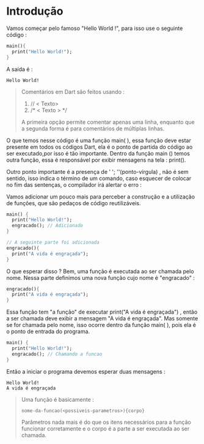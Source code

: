 # Introdução

Vamos começar pelo famoso "Hello World !", para isso use o seguinte código :

```dart
main(){
  print("Hello World!");
}
```

A saída é :

```
Hello World!
```

> Comentários em Dart são feitos usando :
>
> 1. // < Texto>
> 2. /* < Texto > */
>
> A primeira opção permite comentar apenas uma linha, enquanto que a segunda forma é para comentários de múltiplas linhas.

O que temos nesse código é uma função main( ), essa função deve estar presente em todos os códigos Dart, ela é o ponto de partida do código ao ser executado,por isso é tão importante. Dentro da função main () temos outra função, essa é responsável por exibir mensagens na tela : print().

Outro ponto importante é a presença de ' '; ''(ponto-vírgula) , não é sem sentido, isso indica o término de um comando, caso esquecer de colocar no fim das sentenças, o compilador irá alertar o erro :

Vamos adicionar um pouco mais para perceber a construção e a utilização de funções, que são pedaços de código reutilizáveis.

```dart
main() {
  print("Hello World!");
  engracado(); // Adicionado
}

// A seguinte parte foi adicionada
engracado(){
  print("A vida é engraçada");
}
```

O que esperar disso ? Bem, uma função é executada ao ser chamada pelo nome. Nessa parte definimos uma nova função cujo nome é "engracado" :

```dart
engracado(){
  print("A vida é engraçada");
}
```

Essa função tem "a função" de executar print("A vida é engraçada") , então a ser chamada deve exibir a mensagem "A vida é engraçada". Mas somente se for chamada pelo nome, isso ocorre dentro da função main( ), pois ela é o ponto de entrada do programa.

```dart
main() {
  print("Hello World!");
  engracado(); // Chamando a funcao
}
```

Então a iniciar o programa devemos esperar duas mensagens :

```
Hello World!
A vida é engraçada
```

> Uma função é basicamente :
>
> ```
> nome-da-funcao(<possiveis-parametros>){corpo}
> ```
>
> Parâmetros nada mais é do que os itens necessários para a  função funcionar corretamente e o corpo é a parte a ser executada ao ser chamada.

